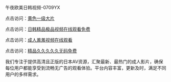 午夜欧美日韩视频-0709YX

点击访问：<a href="https://heiliaozj3tjd.pages.dev">黄色一级大片</a>

点击访问：<a href="https://heiliaoe8ajia.pages.dev">日韩精品极品视频在线观看免费</a>

点击访问：<a href="https://heiliaoxqkkct.pages.dev">成人羞羞视频在线观看</a>

点击访问：<a href="https://heiliaoxwd5i8.pages.dev">精品久久久久久无码免费</a>

我们专注于提供高清且正版的日本AV资源，汇聚最新、最热门的成人影片，确保每位用户都能享受到流畅无广告的观看体验。平台内容丰富，更新及时，满足不同用户的多样需求。

<span style="display:none;">[Canonical link](https://github.com/sau20250709/so4 ）</span>
